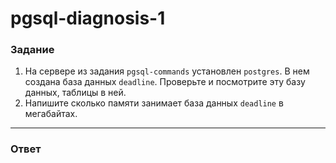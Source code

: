 # pgsql-diagnosis-1

### Задание

1. На сервере из задания `pgsql-commands` установлен `postgres`. В нем создана
   база данных `deadline`. Проверьте и посмотрите эту базу данных, таблицы в ней.
2. Напишите сколько памяти занимает база данных `deadline` в мегабайтах.

---

### Ответ
